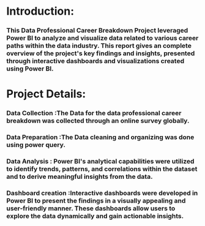 # **Introduction:**
### This Data Professional Career Breakdown Project leveraged Power BI to analyze and visualize data related to various career paths within the data industry. This report gives an complete overview of the project's key findings and insights, presented through interactive dashboards and visualizations created using Power BI.

# **Project Details:**
### Data Collection :The Data for the data professional career breakdown was collected through an online survey globally.
### Data Preparation :The Data cleaning and organizing was done using power query.
### Data Analysis : Power BI's analytical capabilities were utilized to identify trends, patterns, and correlations within the dataset and to derive meaningful insights from the data.
### Dashboard creation :Interactive dashboards were developed in Power BI to present the findings in a visually appealing and user-friendly manner. These dashboards allow users to explore the data dynamically and gain actionable insights.

